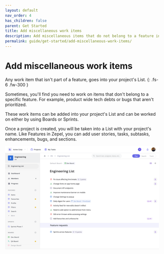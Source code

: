 ```yaml
---
layout: default
nav_order: 4
has_children: false
parent: Get Started
title: Add miscellaneous work items
description: Add miscellaneous items that do not belong to a feature into your Project's List.
permalink: guide/get-started/add-miscellaneous-work-items/
---
```

# Add miscellaneous work items

Any work item that isn't part of a feature, goes into your project's List.
{: .fs-6 .fw-300 }

Sometimes, you'll find you need to work on items that don't belong to a specific feature. For example, product wide tech debts or bugs that aren't prioritized. 

These work items can be added into your project's List and can be worked on either by using Boards or Sprints.

Once a project is created, you will be taken into a List with your project's name. Like Features in Zepel, you can add user stories, tasks, subtasks, enhancements, bugs, and sections.

![Project's List in Zepel to add miscellaneous work items](/assets/uploads/zepel-list.png "Project's List in Zepel")